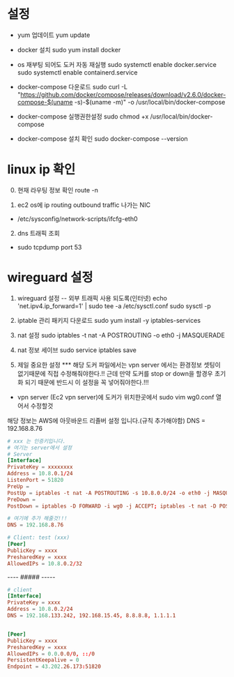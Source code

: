 
# 설정

- yum 업데이트
yum update

- docker 설치
sudo yum install docker

- os 재부팅 되어도 도커 자동 재실행
sudo systemctl enable docker.service
sudo systemctl enable containerd.service

- docker-compose 다운로드
sudo curl -L "https://github.com/docker/compose/releases/download/v2.6.0/docker-compose-$(uname -s)-$(uname -m)" -o /usr/local/bin/docker-compose

- docker-compose 실행권한설정
sudo chmod +x /usr/local/bin/docker-compose

- docker-compose 설치 확인
sudo docker-compose --version


# linux ip 확인

0. 현재 라우팅 정보 확인
route -n

1. ec2 os에 ip routing outbound traffic 나가는 NIC
- /etc/sysconfig/network-scripts/ifcfg-eth0

2. dns 트래픽 조회
-  sudo tcpdump port 53

# wireguard 설정

1. wireguard 설정
-- 외부 트래픽 사용 되도록(인터넷)
echo 'net.ipv4.ip_forward=1' | sudo tee -a /etc/sysctl.conf
sudo sysctl -p

2. iptable 관리 패키지 다운로드 
sudo yum install -y iptables-services

3. nat 설정
sudo iptables -t nat -A POSTROUTING -o eth0 -j MASQUERADE

4. nat 정보 세이브
sudo service iptables save

5. 제일 중요한 설정 *** 해당 도커 파일에서는 vpn server 에서는 환경정보 셋팅이 없기때문에 직접 수정해줘야한다.!! 근데 만약 도커를 stop or down을 할경우 초기화 되기 때문에 반드시 이 설정을 꼭 넣어줘야한다.!!!

- vpn server (Ec2 vpn server)에 도커가 위치한곳에서 sudo vim wg0.conf 열어서 수정할것

해당 정보는 AWS에 아웃바운드 리졸버 설정 입니다.(규칙 추가해야함)
DNS = 192.168.8.76


```conf
# xxx 는 인증키입니다.
# 여기는 server에서 설정
# Server
[Interface]
PrivateKey = xxxxxxxx
Address = 10.8.0.1/24
ListenPort = 51820
PreUp =
PostUp = iptables -t nat -A POSTROUTING -s 10.8.0.0/24 -o eth0 -j MASQUERADE; iptables -A INPUT -p udp -m udp --dport 51820 -j ACCEPT; iptables -A FORWARD -i wg0 -j ACCEPT; iptables -A FORWARD -o wg0 -j ACCEPT;
PreDown =
PostDown = iptables -D FORWARD -i wg0 -j ACCEPT; iptables -t nat -D POSTROUTING -o eth0 -j MASQUERADE

# 여기에 추가 해줄것!!!
DNS = 192.168.8.76

# Client: test (xxx)
[Peer]
PublicKey = xxxx
PresharedKey = xxxx
AllowedIPs = 10.8.0.2/32

```
---- ##### -----

```conf
# client
[Interface]
PrivateKey = xxxx
Address = 10.8.0.2/24
DNS = 192.168.133.242, 192.168.15.45, 8.8.8.8, 1.1.1.1


[Peer]
PublicKey = xxxx
PresharedKey = xxxx
AllowedIPs = 0.0.0.0/0, ::/0
PersistentKeepalive = 0
Endpoint = 43.202.26.173:51820

```